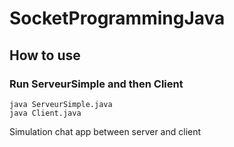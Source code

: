 # SocketProgrammingJava
## How to use
### Run ServeurSimple and then Client
``` 
java ServeurSimple.java
java Client.java
```
Simulation chat app between server and client
